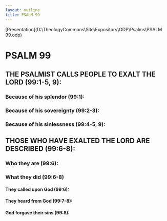 ```yaml
---
layout: outline
title: PSALM 99
---
```

[Presentation](D:\TheologyCommons\Site\Expository\ODP\Psalms\PSALM 99.odp)
# PSALM 99 
## THE PSALMIST CALLS PEOPLE TO EXALT THE LORD (99:1-5, 9): 
###  Because of his splendor (99:1): 
###  Because of his sovereignty (99:2-3): 
###  Because of his sinlessness (99:4-5, 9): 
## THOSE WHO HAVE EXALTED THE LORD ARE DESCRIBED (99:6-8): 
###  Who they are (99:6): 
###  What they did (99:6-8) 
####  They called upon God (99:6): 
####  They heard from God (99:7-8): 
####  God forgave their sins (99:8): 
